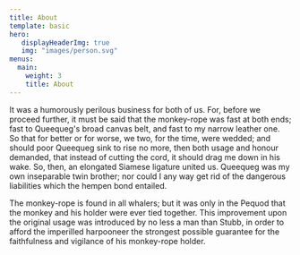 ```yaml
---
title: About
template: basic
hero:
   displayHeaderImg: true
   img: "images/person.svg"
menus:
  main:
    weight: 3
    title: About
---
```


It was a humorously perilous business for both of us. For, before we proceed further, it must be said that the monkey-rope was fast at both ends; fast to Queequeg's broad canvas belt, and fast to my narrow leather one. So that for better or for worse, we two, for the time, were wedded; and should poor Queequeg sink to rise no more, then both usage and honour demanded, that instead of cutting the cord, it should drag me down in his wake. So, then, an elongated Siamese ligature united us. Queequeg was my own inseparable twin brother; nor could I any way get rid of the dangerous liabilities which the hempen bond entailed.

The monkey-rope is found in all whalers; but it was only in the Pequod that the monkey and his holder were ever tied together. This improvement upon the original usage was introduced by no less a man than Stubb, in order to afford the imperilled harpooneer the strongest possible guarantee for the faithfulness and vigilance of his monkey-rope holder.
